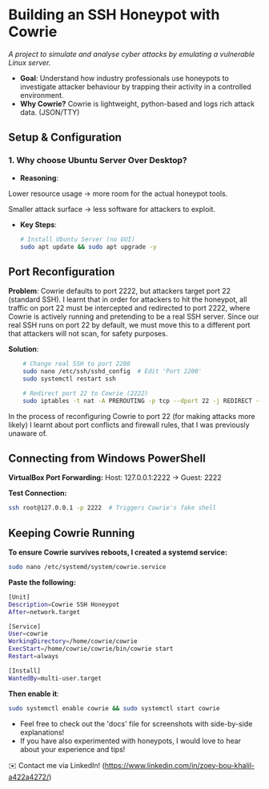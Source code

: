 # Building an SSH Honeypot with Cowrie
*A project to simulate and analyse cyber attacks by emulating a vulnerable Linux server.*  

- **Goal**: Understand how industry professionals use honeypots to investigate attacker behaviour by trapping their activity in a controlled environment.  
- **Why Cowrie?** Cowrie is lightweight, python-based and logs rich attack data. (JSON/TTY)

## **Setup & Configuration**  
### **1. Why choose Ubuntu Server Over Desktop?**  
- **Reasoning**: 

Lower resource usage → more room for the actual honeypot tools.

Smaller attack surface → less software for attackers to exploit.
- **Key Steps**:  
  ```bash
  # Install Ubuntu Server (no GUI)
  sudo apt update && sudo apt upgrade -y

## **Port Reconfiguration**
**Problem**: Cowrie defaults to port 2222, but attackers target port 22 (standard SSH). I learnt that in order for attackers to hit the honeypot, all traffic on port 22 must be intercepted and redirected to port 2222, where Cowrie is actively running and pretending to be a real SSH server.
Since our real SSH runs on port 22 by default, we must move this to a different port that attackers will not scan, for safety purposes.

**Solution**:
```bash
    # Change real SSH to port 2200
    sudo nano /etc/ssh/sshd_config  # Edit 'Port 2200'
    sudo systemctl restart ssh

    # Redirect port 22 to Cowrie (2222)
    sudo iptables -t nat -A PREROUTING -p tcp --dport 22 -j REDIRECT --to-port 2222
```
In the process of reconfiguring Cowrie to port 22 (for making attacks more likely) I learnt about port conflicts and firewall rules, that I was previously unaware of.

## **Connecting from Windows PowerShell**
**VirtualBox Port Forwarding:**
Host: 127.0.0.1:2222 → Guest: 2222

**Test Connection:**
```bash
ssh root@127.0.0.1 -p 2222  # Triggers Cowrie's fake shell
```

## **Keeping Cowrie Running**
**To ensure Cowrie survives reboots, I created a systemd service:**
```bash
sudo nano /etc/systemd/system/cowrie.service
```
**Paste the following:**
```bash
[Unit]
Description=Cowrie SSH Honeypot
After=network.target

[Service]
User=cowrie
WorkingDirectory=/home/cowrie/cowrie
ExecStart=/home/cowrie/cowrie/bin/cowrie start
Restart=always

[Install]
WantedBy=multi-user.target
```
**Then enable it**:
```bash
sudo systemctl enable cowrie && sudo systemctl start cowrie
```

- Feel free to check out the 'docs' file for screenshots with side-by-side explanations! 
- If you have also experimented with honeypots, I would love to hear about your experience and tips!

✉️ Contact me via LinkedIn! (https://www.linkedin.com/in/zoey-bou-khalil-a422a4272/)

